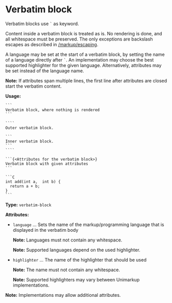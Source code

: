 # Verbatim block

Verbatim blocks use `` ` `` as keyword.

Content inside a verbatim block is treated as is. No rendering is done, and all whitespace must be preserved.
The only exceptions are backslash escapes as described in [/markup/escaping](/markup/escaping).

A language may be set at the start of a verbatim block, by setting the name of a language directly after `` ` ``. An implementation may choose the best supported highlighter for the given language.
Alternatively, attributes may be set instead of the language name.

**Note:** If attributes span multiple lines, the first line after attributes are closed start the verbatim content.

**Usage:**

`````
```
Verbatim block, where nothing is rendered
```

````
Outer verbatim block.

```
Inner verbatim block.
```
````

```{<Attributes for the verbatim block>}
Verbatim block with given attributes
```

```C
int add(int a,  int b) {
  return a + b;
}
```
`````

**Type:** `verbatim-block`

**Attributes:**

- `language` ... Sets the name of the markup/programming language that is displayed in the verbatim body

  **Note:** Languages must not contain any whitespace.

  **Note:** Supported languages depend on the used highlighter.

- `highlighter` ... The name of the highlighter that should be used

  **Note:** The name must not contain any whitespace.

  **Note:** Supported highlighters may vary between Unimarkup implementations.

**Note:** Implementations may allow additional attributes.
